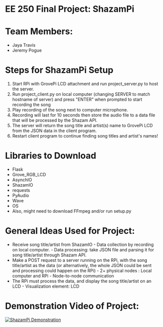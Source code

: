 # EE 250 Final Project: ShazamPi

# Team Members:
* Jaya Travis 
* Jeremy Pogue 

# Steps for ShazamPi Setup
1. Start RPi with GrovePi LCD attachment and run project_server.py to host the server.
2. Run project_client.py on local computer (changing SERVER to match hostname of server) and press "ENTER" when prompted to start recording the song 
3. Play recording of the song next to computer microphone.
4. Recording will last for 10 seconds then store the audio file to a data file that will be processed by the Shazam API.
5. The server will return the song title and artist(s) name to GrovePi LCD from the JSON data in the client program.
6. Restart client program to continue finding song titles and artist's names!

# Libraries to Download
* Flask
* Grove_RGB_LCD
* AsynchIO
* ShazamIO
* requests
* PyAudio
* Wave
* OS
* Also, might need to download FFmpeg and/or run setup.py

# General Ideas Used for Project: 
* Receive song title/artist from ShazamIO
        - Data collection by recording on local computer.
        - Data processing: take JSON file and parsing it for song title/artist through Shazam API.
 * Make a POST request to a server running on the RPi, with the song title/artist as the data (or alternatively, the whole JSON could be sent and processing could happen on the RPi)
        - 2+ physical nodes : Local computer and RPi
        - Node-to-node communication
* The RPi must process the data, and display the song title/artist on an LCD
        - Visualization element: LCD


# Demonstration Video of Project:

[![ShazamPi Demonstration](https://www.shazam.com/resources/6d5bc923785ad71cf6206e7c624a1d77f98274e2/shazambrand.jpg)](https://youtu.be/vz6OsyjE_4E)


